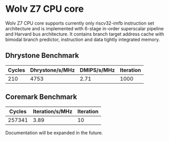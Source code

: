 # Wolv Z7 CPU core #

Wolv Z7 CPU core supports currently only riscv32-imfb instruction set architecture and is implemented with 6-stage in-order superscalar pipeline and Harvard bus architecture. It contains branch target address cache with bimodal branch predictor, instruction and data tightly integrated memory.

## Dhrystone Benchmark ##
| Cycles | Dhrystone/s/MHz | DMIPS/s/MHz | Iteration |
| ------ | --------------- | ----------- | --------- |
|    210 |            4753 |        2.71 |      1000 |

## Coremark Benchmark ##
| Cycles | Iteration/s/MHz | Iteration |
| ------ | --------------- | --------- |
| 257341 |            3.89 |        10 |

Documentation will be expanded in the future.
